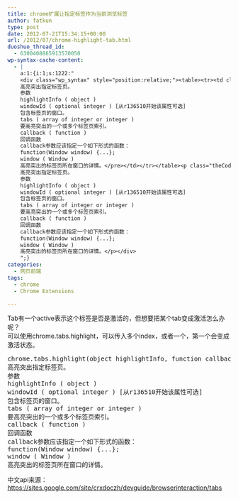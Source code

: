 ```yaml
---
title: chrome扩展让指定标签作为当前浏览标签
author: fatkun
type: post
date: 2012-07-21T15:34:15+00:00
url: /2012/07/chrome-highlight-tab.html
duoshuo_thread_id:
  - 6300408865913570050
wp-syntax-cache-content:
  - |
    a:1:{i:1;s:1222:"
    <div class="wp_syntax" style="position:relative;"><table><tr><td class="code"><pre class="html" style="font-family:monospace;">chrome.tabs.highlight(object highlightInfo, function callback)
    高亮突出指定标签页。
    参数
    highlightInfo ( object )
    windowId ( optional integer ) [从r136510开始该属性可选]
    包含标签页的窗口。
    tabs ( array of integer or integer )
    要高亮突出的一个或多个标签页索引。
    callback ( function )
    回调函数
    callback参数应该指定一个如下形式的函数：
    function(Window window) {...};
    window ( Window )
    高亮突出的标签页所在窗口的详情。</pre></td></tr></table><p class="theCode" style="display:none;">chrome.tabs.highlight(object highlightInfo, function callback)
    高亮突出指定标签页。
    参数
    highlightInfo ( object )
    windowId ( optional integer ) [从r136510开始该属性可选]
    包含标签页的窗口。
    tabs ( array of integer or integer )
    要高亮突出的一个或多个标签页索引。
    callback ( function )
    回调函数
    callback参数应该指定一个如下形式的函数：
    function(Window window) {...};
    window ( Window )
    高亮突出的标签页所在窗口的详情。</p></div>
    ";}
categories:
  - 网页前端
tags:
  - chrome
  - Chrome Extensions

---
```

Tab有一个active表示这个标签是否是激活的，但想要把某个tab变成激活怎么办呢？  
可以使用chrome.tabs.highlight，可以传入多个index，或者一个，第一个会变成激活状态。
<pre escaped="true" lang="html">chrome.tabs.highlight(object highlightInfo, function callback)
高亮突出指定标签页。
参数
highlightInfo ( object )
windowId ( optional integer ) [从r136510开始该属性可选]
包含标签页的窗口。
tabs ( array of integer or integer )
要高亮突出的一个或多个标签页索引。
callback ( function )
回调函数
callback参数应该指定一个如下形式的函数：
function(Window window) {...};
window ( Window )
高亮突出的标签页所在窗口的详情。</pre>
中文api来源：https://sites.google.com/site/crxdoczh/devguide/browserinteraction/tabs